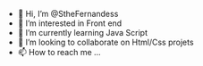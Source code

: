 - 👋 Hi, I’m @StheFernandess
- 👀 I’m interested in Front end
- 🌱 I’m currently learning Java Script
- 💞️ I’m looking to collaborate on Html/Css projets 
- 📫 How to reach me ...

<!---
StheFernandess/StheFernandess is a ✨ special ✨ repository because its `README.md` (this file) appears on your GitHub profile.
You can click the Preview link to take a look at your changes.
--->
